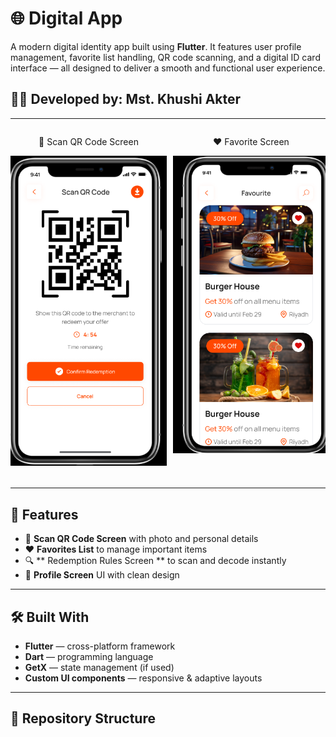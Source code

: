 # 🌐 Digital App

A modern digital identity app built using **Flutter**. It features user profile management, favorite list handling, QR code scanning, and a digital ID card interface — all designed to deliver a smooth and functional user experience.

## 👩‍💻 Developed by: Mst. Khushi Akter

---
<div style="display: flex; overflow-x: auto; gap: 10px;">
  <div style="flex: 0 0 auto; text-align: center;">
    <p>🧑 Scan QR Code Screen</p>
    <img src="https://github.com/khushiakter10/digital_app/raw/main/Screenshots/Screenshot%202025-07-28%20153623.png" width="250"/>
  </div>
  <div style="flex: 0 0 auto; text-align: center;">
    <p>❤️ Favorite Screen</p>
    <img src="https://github.com/khushiakter10/digital_app/raw/main/Screenshots/Screenshot%202025-07-28%20153716.png" width="250"/>
  </div>
  <div style="flex: 0 0 auto; text-align: center;">
    <p>📷 Redemption Rules Screen</p>
    <img src="https://github.com/khushiakter10/digital_app/raw/main/Screenshots/Screenshot%202025-07-28%20153806.png" width="250"/>
  </div>
  <div style="flex: 0 0 auto; text-align: center;">
    <p>🪪 Profile Screen</p>
    <img src="https://github.com/khushiakter10/digital_app/raw/main/Screenshots/Screenshot%202025-07-28%20153855.png" width="250"/>
  </div>
</div>

---

## 🚀 Features

- 📇 **Scan QR Code Screen** with photo and personal details  
- ❤️ **Favorites List** to manage important items  
- 🔍 ** Redemption Rules Screen ** to scan and decode instantly  
- 🪪 **Profile Screen** UI with clean design

---

## 🛠 Built With

- **Flutter** — cross-platform framework  
- **Dart** — programming language  
- **GetX** — state management (if used)  
- **Custom UI components** — responsive & adaptive layouts

---

## 📂 Repository Structure

